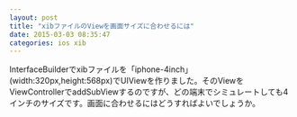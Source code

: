 ```yaml
---
layout: post
title: "xibファイルのViewを画面サイズに合わせるには"
date: 2015-03-03 08:35:47
categories: ios xib
---
```

<p>InterfaceBuilderでxibファイルを「iphone-4inch」(width:320px,height:568px)でUIViewを作りました。そのViewをViewControllerでaddSubViewするのですが、どの端末でシミュレートしても4インチのサイズです。画面に合わせるにはどうすればよいでしょうか。</p>
